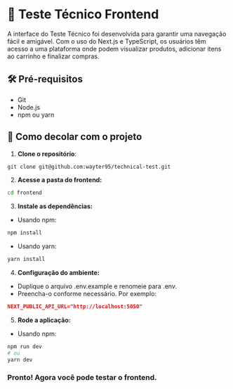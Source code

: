 # 🚀 Teste Técnico Frontend
A interface do Teste Técnico foi desenvolvida para garantir uma navegação fácil e amigável. Com o uso do Next.js e TypeScript, os usuários têm acesso a uma plataforma onde podem visualizar produtos, adicionar itens ao carrinho e finalizar compras.

## 🛠 Pré-requisitos
- Git
- Node.js
- npm ou yarn

## 🚀  Como decolar com o projeto

1. **Clone o repositório**:

```bash
git clone git@github.com:wayter95/technical-test.git
```

2. **Acesse a pasta do frontend:**

```bash
cd frontend
```

3. **Instale as dependências:**

- Usando npm:

```bash
npm install
```

- Usando yarn:

```bash
yarn install
```

4. **Configuração do ambiente:**
- Duplique o arquivo .env.example e renomeie para .env.
- Preencha-o conforme necessário. Por exemplo:

```json
NEXT_PUBLIC_API_URL="http://localhost:5050"
```

5. **Rode a aplicação:**

- Usando npm:
```bash
npm run dev 
# ou 
yarn dev 
```
### Pronto! Agora você pode testar o frontend.
